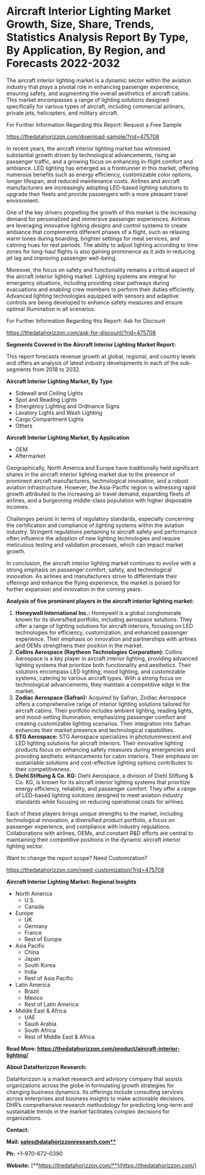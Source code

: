﻿# **Aircraft Interior Lighting Market Growth, Size, Share, Trends, Statistics Analysis Report By Type, By Application, By Region, and Forecasts 2022-2032**

The aircraft interior lighting market is a dynamic sector within the aviation industry that plays a pivotal role in enhancing passenger experience, ensuring safety, and augmenting the overall aesthetics of aircraft cabins. This market encompasses a range of lighting solutions designed specifically for various types of aircraft, including commercial airliners, private jets, helicopters, and military aircraft.

For Further Information Regarding this Report: Request a Free Sample

<https://thedatahorizzon.com/download-sample/?rid=475708>



In recent years, the aircraft interior lighting market has witnessed substantial growth driven by technological advancements, rising air passenger traffic, and a growing focus on enhancing in-flight comfort and ambiance. LED lighting has emerged as a frontrunner in this market, offering numerous benefits such as energy efficiency, customizable color options, longer lifespan, and reduced maintenance costs. Airlines and aircraft manufacturers are increasingly adopting LED-based lighting solutions to upgrade their fleets and provide passengers with a more pleasant travel environment.

One of the key drivers propelling the growth of this market is the increasing demand for personalized and immersive passenger experiences. Airlines are leveraging innovative lighting designs and control systems to create ambiance that complements different phases of a flight, such as relaxing warm tones during boarding, brighter settings for meal services, and calming hues for rest periods. The ability to adjust lighting according to time zones for long-haul flights is also gaining prominence as it aids in reducing jet lag and improving passenger well-being.

Moreover, the focus on safety and functionality remains a critical aspect of the aircraft interior lighting market. Lighting systems are integral for emergency situations, including providing clear pathways during evacuations and enabling crew members to perform their duties efficiently. Advanced lighting technologies equipped with sensors and adaptive controls are being developed to enhance safety measures and ensure optimal illumination in all scenarios.

For Further Information Regarding this Report: Ask for Discount

<https://thedatahorizzon.com/ask-for-discount/?rid=475708>



**Segments Covered in the Aircraft Interior Lighting Market Report:**

This report forecasts revenue growth at global, regional, and country levels and offers an analysis of latest industry developments in each of the sub-segments from 2018 to 2032.

**Aircraft Interior Lighting Market, By Type**

- Sidewall and Ceiling Lights
- Spot and Reading Lights
- Emergency Lighting and Ordinance Signs
- Lavatory Lights and Wash Lighting
- Cargo Compartment Lights
- Others

**Aircraft Interior Lighting Market, By Application**

- OEM
- Aftermarket

Geographically, North America and Europe have traditionally held significant shares in the aircraft interior lighting market due to the presence of prominent aircraft manufacturers, technological innovation, and a robust aviation infrastructure. However, the Asia-Pacific region is witnessing rapid growth attributed to the increasing air travel demand, expanding fleets of airlines, and a burgeoning middle-class population with higher disposable incomes.

Challenges persist in terms of regulatory standards, especially concerning the certification and compliance of lighting systems within the aviation industry. Stringent regulations pertaining to aircraft safety and performance often influence the adoption of new lighting technologies and require meticulous testing and validation processes, which can impact market growth.

In conclusion, the aircraft interior lighting market continues to evolve with a strong emphasis on passenger comfort, safety, and technological innovation. As airlines and manufacturers strive to differentiate their offerings and enhance the flying experience, the market is poised for further expansion and innovation in the coming years.

**Analysis of five prominent players in the aircraft interior lighting market:**

1. **Honeywell International Inc.:** Honeywell is a global conglomerate known for its diversified portfolio, including aerospace solutions. They offer a range of lighting solutions for aircraft interiors, focusing on LED technologies for efficiency, customization, and enhanced passenger experience. Their emphasis on innovation and partnerships with airlines and OEMs strengthens their position in the market.
1. **Collins Aerospace (Raytheon Technologies Corporation):** Collins Aerospace is a key player in aircraft interior lighting, providing advanced lighting systems that prioritize both functionality and aesthetics. Their solutions encompass LED lighting, mood lighting, and customizable systems, catering to various aircraft types. With a strong focus on technological advancements, they maintain a competitive edge in the market.
1. **Zodiac Aerospace (Safran):** Acquired by Safran, Zodiac Aerospace offers a comprehensive range of interior lighting solutions tailored for aircraft cabins. Their portfolio includes ambient lighting, reading lights, and mood-setting illumination, emphasizing passenger comfort and creating customizable lighting scenarios. Their integration into Safran enhances their market presence and technological capabilities.
1. **STG Aerospace:** STG Aerospace specializes in photoluminescent and LED lighting solutions for aircraft interiors. Their innovative lighting products focus on enhancing safety measures during emergencies and providing aesthetic enhancements for cabin interiors. Their emphasis on sustainable solutions and cost-effective lighting options contributes to their competitiveness.
1. **Diehl Stiftung & Co. KG:** Diehl Aerospace, a division of Diehl Stiftung & Co. KG, is known for its aircraft interior lighting systems that prioritize energy efficiency, reliability, and passenger comfort. They offer a range of LED-based lighting solutions designed to meet aviation industry standards while focusing on reducing operational costs for airlines.

Each of these players brings unique strengths to the market, including technological innovation, a diversified product portfolio, a focus on passenger experience, and compliance with industry regulations. Collaborations with airlines, OEMs, and constant R&D efforts are central to maintaining their competitive positions in the dynamic aircraft interior lighting sector.

Want to change the report scope? Need Customization?

<https://thedatahorizzon.com/need-customization/?rid=475708>



**Aircraft Interior Lighting Market: Regional Insights**

- North America
  - U.S.
  - Canada
- Europe
  - UK
  - Germany
  - France
  - Rest of Europe
- Asia Pacific
  - China
  - Japan
  - South Korea
  - India
  - Rest of Asia Pacific
- Latin America
  - Brazil
  - Mexico
  - Rest of Latin America
- Middle East & Africa
  - UAE
  - Saudi Arabia
  - South Africa
  - Rest of Middle East & Africa

**Read More: https://thedatahorizzon.com/product/aircraft-interior-lighting/**

**About DataHorizzon Research:**

DataHorizzon is a market research and advisory company that assists organizations across the globe in formulating growth strategies for changing business dynamics. Its offerings include consulting services across enterprises and business insights to make actionable decisions. DHR’s comprehensive research methodology for predicting long-term and sustainable trends in the market facilitates complex decisions for organizations.

**Contact:**

**Mail: [sales@datahorizzonresearch.com**](mailto:sales@datahorizzonresearch.com)**

**Ph:** +1–970–672–0390

**Website:** [**https://thedatahorizzon.com/**](https://thedatahorizzon.com/)


